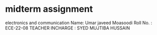 # midterm assignment 
electronics and communication
Name: Umar javeed Moasoodi
Roll No. : ECE-22-08
TEACHER INCHARGE : SYED MUJTIBA HUSSAIN
